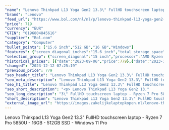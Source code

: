 ```yaml
---
"name": "Lenovo Thinkpad L13 Yoga Gen2 13.3\" FullHD touchscreen laptop - Ryzen 7 Pro 5850U - 16GB - 512GB SSD - Windows 11 Pro"
"brand": "Lenovo"
"feed_url": "https://www.bol.com/nl/nl/p/lenovo-thinkpad-l13-yoga-gen2-13-3-fullhd-touchscreen-laptop-ryzen-7-pro-5850u-16gb-512gb-ssd-windows-11-pro/9300000160316203"
"price": 719
"currency": "EUR"
"GTIN": "0196804845616"
"supplier": "Bol.com"
"category": "Computer"
"bullet_points": ["15.6 inch","512 GB","16 GB","Windows"]
"features": {"screen_diagonal_inches":"15.6 inch","total_storage_space":"512 GB","memory_size":"16 GB","operating_system":"Windows"}
"selection_group": {"screen_diagonal":"15 inch","processor":"AMD Ryzen 7","changed_price_past_3_days":true,"product_family":"Thinkpad"}
"historical_prices": [{"date":"2023-09-06","price":779},{"date":"2023-12-12","price":719}]
"changed": "2023-12-12 07:25:19"
"previous_price": 779
"seo_header_title": "Lenovo Thinkpad L13 Yoga Gen2 13.3\" FullHD touchscreen laptop - Ryzen 7 Pro 5850U - 16GB - 512GB SSD - Windows 11 Pro"
"seo_meta_description": "Lenovo Thinkpad L13 Yoga Gen2 13.3\" FullHD touchscreen laptop - Ryzen 7 Pro 5850U - 16GB - 512GB SSD - Windows 11 Pro"
"seo_h1_title": "Lenovo Thinkpad L13 Yoga Gen2 13.3\" FullHD touchscreen laptop - Ryzen 7 Pro 5850U - 16GB - 512GB SSD - Windows 11 Pro"
"seo_short_description": "<p> Lenovo Thinkpad L13 Yoga Gen2 13."
"seo_long_description": "3\" FullHD touchscreen laptop - Ryzen 7 Pro 5850U - 16GB - 512GB SSD - Windows 11 Pro </p>"
"short_description": "Lenovo Thinkpad L13 Yoga Gen2 13.3\" FullHD touchscreen laptop - Ryzen 7 Pro 5850U - 16GB - 512GB SSD - Windows 11 Pro"
"external_image_url": "https://images.zakelijkelaptopkopen.nl/lenovo-thinkpad-l13-yoga-gen2-13-3-fullhd-touchscreen-laptop-ryzen-7-pro-5850u-16gb-512gb-ssd-windows-11-pro.webp"
---
```


<p> Lenovo Thinkpad L13 Yoga Gen2 13.3" FullHD touchscreen laptop - Ryzen 7 Pro 5850U - 16GB - 512GB SSD - Windows 11 Pro </p>